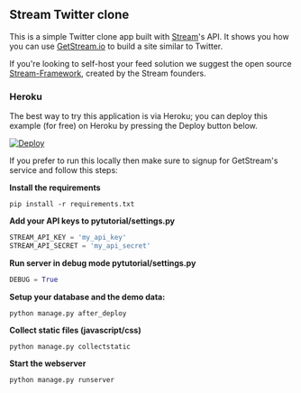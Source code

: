 ## Stream Twitter clone

This is a simple Twitter clone app built with [Stream](http://getstream.io)'s API. It shows you how you can use [GetStream.io](https://getstream.io/ "GetStream.io") to build a site similar to Twitter.

If you're looking to self-host your feed solution we suggest the open source [Stream-Framework](https://github.com/tschellenbach/Stream-Framework), created by the Stream founders.

### Heroku

The best way to try this application is via Heroku; you can deploy this example (for free) on Heroku
by pressing the Deploy button below.

[![Deploy](https://www.herokucdn.com/deploy/button.png)](https://heroku.com/deploy)

If you prefer to run this locally then make sure to signup for GetStream's service and follow this steps:


**Install the requirements**

```
pip install -r requirements.txt
```

**Add your API keys to pytutorial/settings.py**

```python
STREAM_API_KEY = 'my_api_key'
STREAM_API_SECRET = 'my_api_secret'
```

**Run server in debug mode pytutorial/settings.py**
```python
DEBUG = True
```

**Setup your database and the demo data:**

```
python manage.py after_deploy
```

**Collect static files (javascript/css)**
```
python manage.py collectstatic
```

**Start the webserver**
```
python manage.py runserver
```
